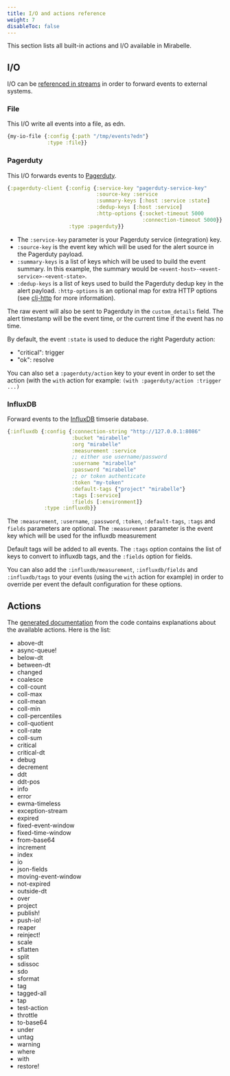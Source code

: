 ```yaml
---
title: I/O and actions reference
weight: 7
disableToc: false
---
```


This section lists all built-in actions and I/O available in Mirabelle.

## I/O

I/O can be [referenced in streams](/howto/stream/#io-and-async-queues) in order to forward events to external systems.

### File

This I/O write all events into a file, as edn.

```clojure
{my-io-file {:config {:path "/tmp/events?edn"}
             :type :file}}
```

### Pagerduty

This I/O forwards events to [Pagerduty](https://pagerduty.com).

```clojure
{:pagerduty-client {:config {:service-key "pagerduty-service-key"
                             :source-key :service
                             :summary-keys [:host :service :state]
                             :dedup-keys [:host :service]
                             :http-options {:socket-timeout 5000
                                            :connection-timeout 5000}}
                    :type :pagerduty}}
```

- The `:service-key` parameter is your Pagerduty service (integration) key.
- `:source-key` is the event key which will be used for the alert source in the Pagerduty payload.
- `:summary-keys` is a list of keys which will be used to build the event summary. In this example, the summary would be `<event-host>-<event-service>-<event-state>`.
- `:dedup-keys` is a list of keys used to build the Pagerduty dedup key in the alert payload.
 `:http-options` is an optional map for extra HTTP options (see [clj-http](https://github.com/dakrone/clj-http) for more information).

The raw event will also be sent to Pagerduty in the `custom_details` field. The alert timestamp will be the event time, or the current time if the event has no time.

By default, the event `:state` is used to deduce the right Pagerduty action:

- "critical": trigger
- "ok": resolve

You can also set a `:pagerduty/action` key to your event in order to set the action (with the `with` action for example: `(with :pagerduty/action :trigger ...)`

### InfluxDB

Forward events to the [InfluxDB](https://www.influxdata.com/) timserie database.

```clojure
{:influxdb {:config {:connection-string "http://127.0.0.1:8086"
                     :bucket "mirabelle"
                     :org "mirabelle"
                     :measurement :service
                     ;; either use username/password
                     :username "mirabelle"
                     :password "mirabelle"
                     ;; or token authenticate
                     :token "my-token"
                     :default-tags {"project" "mirabelle"}
                     :tags [:service]
                     :fields [:environment]}
            :type :influxdb}}
```

The `:measurement`, `:username`, `:password`, `:token`, `:default-tags`, `:tags` and `fields` parameters are optional. The `:measurement` parameter is the event key which will be used for the influxdb measurement

Default tags will be added to all events. The `:tags` option contains the list of keys to convert to influxdb tags, and the `:fields` option for fields.

You can also add the `:influxdb/measurement`, `:influxdb/fields` and `:influxdb/tags` to your events (using the `with` action for example) in order to override per event the default configuration for these options.

## Actions

The [generated documentation](/generated-doc/mirabelle.action.html) from the code contains explanations about the available actions. Here is the list:

- above-dt
- async-queue!
- below-dt
- between-dt
- changed
- coalesce
- coll-count
- coll-max
- coll-mean
- coll-min
- coll-percentiles
- coll-quotient
- coll-rate
- coll-sum
- critical
- critical-dt
- debug
- decrement
- ddt
- ddt-pos
- info
- error
- ewma-timeless
- exception-stream
- expired
- fixed-event-window
- fixed-time-window
- from-base64
- increment
- index
- io
- json-fields
- moving-event-window
- not-expired
- outside-dt
- over
- project
- publish!
- push-io!
- reaper
- reinject!
- scale
- sflatten
- split
- sdissoc
- sdo
- sformat
- tag
- tagged-all
- tap
- test-action
- throttle
- to-base64
- under
- untag
- warning
- where
- with
- restore!
